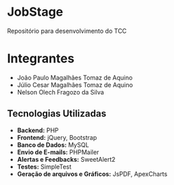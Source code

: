 # JobStage
Repositório para desenvolvimento do TCC


# Integrantes
- João Paulo Magalhães Tomaz de Aquino 
- Júlio Cesar Magalhães Tomaz de Aquino 
- Nelson Olech Fragozo da Silva 


## Tecnologias Utilizadas

- **Backend:** PHP
- **Frontend:** jQuery, Bootstrap
- **Banco de Dados:** MySQL
- **Envio de E-mails:** PHPMailer
- **Alertas e Feedbacks:** SweetAlert2
- **Testes:** SimpleTest
- **Geração de arquivos e Gráficos:** JsPDF, ApexCharts
